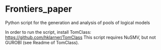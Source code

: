 # Frontiers_paper
Python script for the generation and analysis of pools of logical models

In order to run the script, install TomClass:
https://github.com/hklarner/TomClass
This script requires NuSMV, but not GUROBI (see Readme of TomClass).

